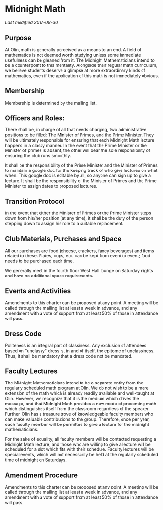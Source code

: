 # Midnight Math
*Last modified 2017-08-30*

## Purpose
At Olin, math is generally perceived as a means to an end. A field of mathematics is not deemed worth studying unless some immediate usefulness can be gleaned from it. The Midnight Mathematicians intend to be a counterpoint to this mentality. Alongside their regular math curriculum, we believe students deserve a glimpse at more extraordinary kinds of mathematics, even if the application of this math is not immediately obvious.

## Membership
Membership is determined by the mailing list.

## Officers and Roles:
There shall be, in charge of all that needs charging, two administrative positions to be filled: The Minister of Primes, and the Prime Minister. They will be ultimately responsible for ensuring that each Midnight Math lecture happens in a classy manner. In the event that the Prime Minister or the Minister of primes is absent, the other will bear the sole responsibility of ensuring the club runs smoothly. 

It shall be the responsibility of the Prime Minister and the Minister of Primes to maintain a google doc for the keeping track of who give lectures on what when.  This google doc is editable by all, so anyone can sign up to give a lecture. It shall be the responsibility of the Minister of Primes and the Prime Minister to assign dates to proposed lectures.

## Transition Protocol
In the event that either the Minister of Primes or the Prime Minister steps down from his/her position (at any time), it shall be the duty of the person stepping down to assign his role to a suitable replacement.

## Club Materials, Purchases and Space
All our purchases are food (cheese, crackers, fancy beverages) and items related to these. Plates, cups, etc. can be kept from event to event; food needs to be purchased each time.

We generally meet in the fourth floor West Hall lounge on Saturday nights and have no additional space requirements.

## Events and Activities
Amendments to this charter can be proposed at any point. A meeting will be called through the mailing list at least a week in advance, and any amendment with a vote of support from at least 50% of those in attendance will pass.

## Dress Code
Politeness is an integral part of classiness. Any exclusion of attendees based on "unclassy" dress is, in and of itself, the epitome of unclassiness. Thus, it shall be mandatory that a dress code not be mandated.

## Faculty Lectures
The Midnight Mathematicians intend to be a separate entity from the regularly scheduled math program at Olin. We do not wish to be a mere extension of the math which is already readily available and well-taught at Olin. However, we recognize that it is the medium which drives the message, and that Midnight Math provides a new mode of presenting math which distinguishes itself from the classroom regardless of the speaker. Further, Olin has a treasure trove of knowledgeable faculty members who can make valuable contributions to the group. Therefore, once per year, each faculty member will be permitted to give a lecture for the midnight mathematicians.

For the sake of equality, all faculty members will be contacted requesting a Midnight Math lecture, and those who are willing to give a lecture will be scheduled for a slot which fits with their schedule. Faculty lectures will be special events, which will not necessarily be held at the regularly scheduled time of midnight on Saturdays.

## Amendment Procedure
Amendments to this charter can be proposed at any point. A meeting will be called through the mailing list at least a week in advance, and any amendment with a vote of support from at least 50% of those in attendance will pass.
